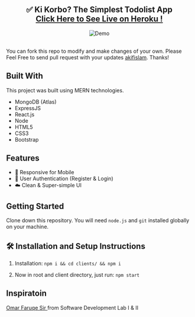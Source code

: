 <h2 align="center">
  ✅ Ki Korbo? The Simplest Todolist App <br/>
  <a href="https://akif-todolist.herokuapp.com/" target="_blank">Click Here to See Live on Heroku !</a>
</h2>
<div align="center">
  <img alt="Demo" src="https://hygger.io/wp-content/uploads/2020/04/15.png" />
</div>

<br/>

You can fork this repo to modify and make changes of your own. Please Feel Free to send pull request with your updates [akifislam](https://github.com/akifislam). Thanks!

## Built With

This project was built using MERN technologies.

- MongoDB (Atlas)
- ExpressJS
- React.js
- Node
- HTML5
- CSS3
- Bootstrap

## Features

- 📱 Responsive for Mobile <br>
- 🔑 User Authentication (Register & Login)
- ☁️ Clean & Super-simple UI


## Getting Started

Clone down this repository. You will need `node.js` and `git` installed globally on your machine.

## 🛠 Installation and Setup Instructions

1. Installation: `npm i && cd clients/ && npm i`

2. Now in root and client directory, just run: `npm start`


## Inspiratoin
[Omar Faruqe Sir ](https://github.com/omarfaruqe) from Software Development Lab I & II

